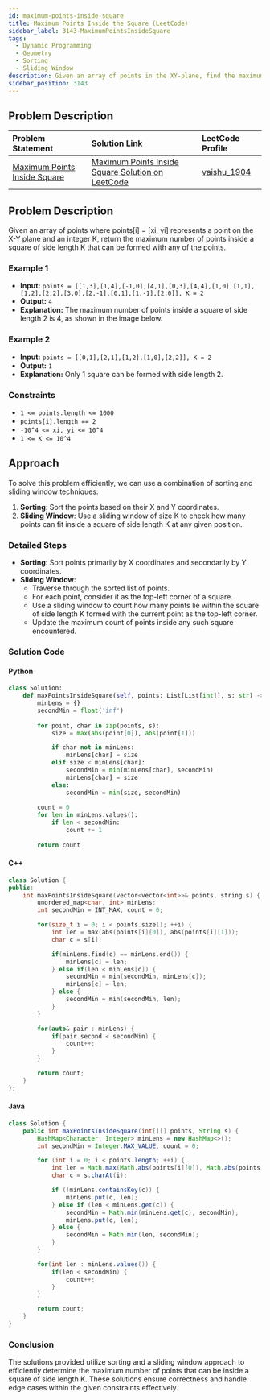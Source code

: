 ```yaml
---
id: maximum-points-inside-square
title: Maximum Points Inside the Square (LeetCode)
sidebar_label: 3143-MaximumPointsInsideSquare
tags:
  - Dynamic Programming
  - Geometry
  - Sorting
  - Sliding Window
description: Given an array of points in the XY-plane, find the maximum number of points that can be inside a square with side length K.
sidebar_position: 3143
---
```


## Problem Description

| Problem Statement | Solution Link | LeetCode Profile |
| :---------------- | :------------ | :--------------- |
| [Maximum Points Inside Square](https://leetcode.com/problems/maximum-points-inside-square/) | [Maximum Points Inside Square Solution on LeetCode](https://leetcode.com/problems/maximum-points-inside-square/solutions/) | [vaishu_1904](https://leetcode.com/vaishu_1904/) |

## Problem Description

Given an array of points where points[i] = [xi, yi] represents a point on the X-Y plane and an integer K, return the maximum number of points inside a square of side length K that can be formed with any of the points.

### Example 1

- **Input:** `points = [[1,3],[1,4],[-1,0],[4,1],[0,3],[4,4],[1,0],[1,1],[1,2],[2,2],[3,0],[2,-1],[0,1],[1,-1],[2,0]], K = 2`
- **Output:** `4`
- **Explanation:** The maximum number of points inside a square of side length 2 is 4, as shown in the image below.


### Example 2

- **Input:** `points = [[0,1],[2,1],[1,2],[1,0],[2,2]], K = 2`
- **Output:** `1`
- **Explanation:** Only 1 square can be formed with side length 2.

### Constraints

- `1 <= points.length <= 1000`
- `points[i].length == 2`
- `-10^4 <= xi, yi <= 10^4`
- `1 <= K <= 10^4`

## Approach

To solve this problem efficiently, we can use a combination of sorting and sliding window techniques:

1. **Sorting**: Sort the points based on their X and Y coordinates.
2. **Sliding Window**: Use a sliding window of size K to check how many points can fit inside a square of side length K at any given position.

### Detailed Steps

- **Sorting**: Sort points primarily by X coordinates and secondarily by Y coordinates.
- **Sliding Window**:
  - Traverse through the sorted list of points.
  - For each point, consider it as the top-left corner of a square.
  - Use a sliding window to count how many points lie within the square of side length K formed with the current point as the top-left corner.
  - Update the maximum count of points inside any such square encountered.

### Solution Code

#### Python

```python
class Solution:        
    def maxPointsInsideSquare(self, points: List[List[int]], s: str) -> int:
        minLens = {}
        secondMin = float('inf')
        
        for point, char in zip(points, s):
            size = max(abs(point[0]), abs(point[1]))

            if char not in minLens:
                minLens[char] = size
            elif size < minLens[char]:
                secondMin = min(minLens[char], secondMin)
                minLens[char] = size
            else:
                secondMin = min(size, secondMin)
        
        count = 0
        for len in minLens.values():
            if len < secondMin:
                count += 1
        
        return count
```

#### C++

```c++
class Solution {
public:
    int maxPointsInsideSquare(vector<vector<int>>& points, string s) {
        unordered_map<char, int> minLens;
        int secondMin = INT_MAX, count = 0;

        for(size_t i = 0; i < points.size(); ++i) {
            int len = max(abs(points[i][0]), abs(points[i][1]));
            char c = s[i];

            if(minLens.find(c) == minLens.end()) {
                minLens[c] = len;
            } else if(len < minLens[c]) {
                secondMin = min(secondMin, minLens[c]); 
                minLens[c] = len;
            } else {
                secondMin = min(secondMin, len);
            }
        }

        for(auto& pair : minLens) {
            if(pair.second < secondMin) {
                count++;
            }
        }

        return count;
    }
};
```

#### Java
```java
class Solution {
    public int maxPointsInsideSquare(int[][] points, String s) {
        HashMap<Character, Integer> minLens = new HashMap<>();
        int secondMin = Integer.MAX_VALUE, count = 0;

        for (int i = 0; i < points.length; ++i) {
            int len = Math.max(Math.abs(points[i][0]), Math.abs(points[i][1]));
            char c = s.charAt(i);

            if (!minLens.containsKey(c)) {
                minLens.put(c, len);
            } else if (len < minLens.get(c)) {
                secondMin = Math.min(minLens.get(c), secondMin);
                minLens.put(c, len);
            } else {
                secondMin = Math.min(len, secondMin);
            }
        }   

        for(int len : minLens.values()) {
            if(len < secondMin) {
                count++;
            } 
        }

        return count;
    }
}
```

### Conclusion
The solutions provided utilize sorting and a sliding window approach to efficiently determine the 
maximum number of points that can be inside a square of side length K. These solutions ensure 
correctness and handle edge cases within the given constraints effectively.
